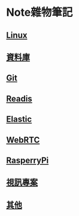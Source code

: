 # Note雜物筆記

## [Linux](Linux.md)

## [資料庫](Mariadb.md)

## [Git](Git.md)

## [Readis](Readis.md)

## [Elastic](Elastic.md)

## [WebRTC](WebRTC.md)

## [RasperryPi](RasperryPi.md)

## [視訊專案](視訊文件.md)

## [其他](Other.md)